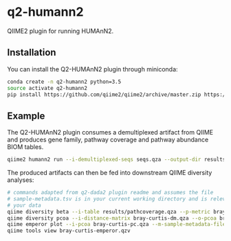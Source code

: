 # q2-humann2

QIIME2 plugin for running HUMAnN2. 

## Installation

You can install the Q2-HUMAnN2 plugin through miniconda:

```bash
conda create -n q2-humann2 python=3.5
source activate q2-humann2
pip install https://github.com/qiime2/qiime2/archive/master.zip https://github.com/qiime2/q2cli/archive/master.zip https://github.com/qiime2/q2-types/archive/master.zip https://github.com/qiime2/q2-feature-table/archive/master.zip https://github.com/wasade/q2-humann2/archive/master.zip
```

## Example

The Q2-HUMAnN2 plugin consumes a demultiplexed artifact from QIIME and produces gene family, pathway coverage and pathway abundance BIOM tables. 

```bash
qiime2 humann2 run --i-demultiplexed-seqs seqs.qza --output-dir results --p-threads=1
```

The produced artifacts can then be fed into downstream QIIME diversity analyses:

```bash
# commands adapted from q2-dada2 plugin readme and assumes the file 
# sample-metadata.tsv is in your current working directory and is relevant for
# your data
qiime diversity beta --i-table results/pathcoverage.qza --p-metric braycurtis --o-distance-matrix bray-curtis-dm
qiime diversity pcoa --i-distance-matrix bray-curtis-dm.qza --o-pcoa bray-curtis-pc
qiime emperor plot --i-pcoa bray-curtis-pc.qza --m-sample-metadata-file sample-metadata.tsv --o-visualization bray-curtis-emperor
qiime tools view bray-curtis-emperor.qzv
```
